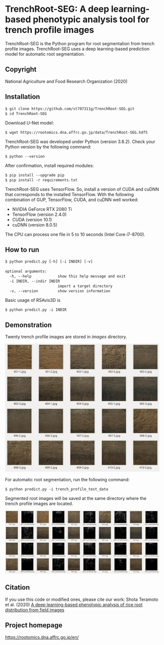 # TrenchRoot-SEG: A deep learning-based phenotypic analysis tool for trench profile images

TrenchRoot-SEG is the Python program for root segmentation from trench profile images. TrenchRoot-SEG uses a deep learning-based prediction model for automatic root segmentation.

## Copyright

National Agriculture and Food Research Organization (2020)

## Installation

    $ git clone https://github.com/st707311g/TrenchRoot-SEG.git
    $ cd TrenchRoot-SEG

Download U-Net model:

    $ wget https://rootomics.dna.affrc.go.jp/data/TrenchRoot-SEG.hdf5

TrenchRoot-SEG was developed under Python (version 3.8.2). Check your Python version by the following command:

    $ python --version

After confirmation, install required modules:

    $ pip install --upgrade pip
    $ pip install -r requirements.txt

TrenchRoot-SEG uses TensorFlow. So, install a version of CUDA and cuDNN that corresponds to the installed TensorFlow. With the following combination of GUP, TensorFlow, CUDA, and cuDNN well worked:

- NVIDIA GeForce RTX 2080 Ti
- TensorFlow (version 2.4.0)
- CUDA (version 10.1)
- cuDNN (version 8.0.5)

The CPU can process one file in 5 to 10 seconds (Intel Core i7-8700).

## How to run

    $ python predict.py [-h] [-i INDIR] [-v]

    optional arguments:
      -h, --help            show this help message and exit
      -i INDIR, --indir INDIR
                            import a target directory
      -v, --version         show version information

Basic usage of RSAvis3D is

    $ python predict.py -i INDIR

## Demonstration

Twenty trench profile images are stored in *images* directory.

<img src="figures/trench_images.jpg">

For automatic root segmentation, run the following command:

    $ python predict.py -i trench_profile_test_data

Segmented root images will be saved at the same directory where the trench profile images are located.

<img src="figures/trench_images_predicted.jpg">

## Citation

If you use this code or modified ones, please cite our work: Shota Teramoto et al. (2020) [A deep learning-based phenotypic analysis of rice root distribution from field images](https://doi.org/10.34133/2020/3194308) 

## Project homepage
https://rootomics.dna.affrc.go.jp/en/
